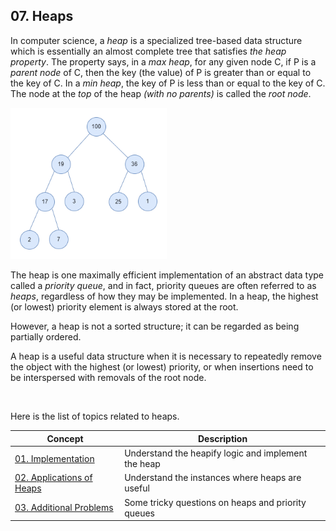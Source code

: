 ## 07. Heaps

In computer science, a *heap* is a specialized tree-based data structure which is essentially an almost complete tree that satisfies *the heap property*. The property says, in a *max heap*, for any given node C, if P is a *parent node* of C, then the key (the value) of P is greater than or equal to the key of C. In a *min heap*, the key of P is less than or equal to the key of C. The node at the *top* of the heap *(with no parents)* is called the *root node*.

<img src="../img/heap.png" width="250">

The heap is one maximally efficient implementation of an abstract data type called a *priority queue*, and in fact, priority queues are often referred to as *heaps*, regardless of how they may be implemented. In a heap, the highest (or lowest) priority element is always stored at the root. 

However, a heap is not a sorted structure; it can be regarded as being partially ordered. 

A heap is a useful data structure when it is necessary to repeatedly remove the object with the highest (or lowest) priority, or when insertions need to be interspersed with removals of the root node.

<br/>

Here is the list of topics related to heaps. 

| Concept | Description | 
| -- | -- |
| [01. Implementation](./01_Implementation.md) | Understand the heapify logic and implement the heap |
| [02. Applications of Heaps](./02_Applications.md) | Understand the instances where heaps are useful | 
| [03. Additional Problems](./03_Additional_Problems.md) | Some tricky questions on heaps and priority queues |